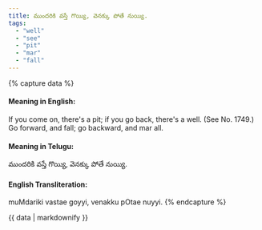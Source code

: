 ```yaml
---
title: ముందరికి వస్తే గొయ్యి, వెనక్కు పోతే నుయ్యి.
tags:
  - "well"
  - "see"
  - "pit"
  - "mar"
  - "fall"
---
```


{% capture data %}
#### Meaning in English:
If you come on, there's a pit; if you go back, there's a well.
(See No. 1749.)
Go forward, and fall; go backward, and mar all.

#### Meaning in Telugu:
ముందరికి వస్తే గొయ్యి, వెనక్కు పోతే నుయ్యి.

#### English Transliteration:
muMdariki vastae goyyi, venakku pOtae nuyyi.
{% endcapture %}

{{ data | markdownify }}

